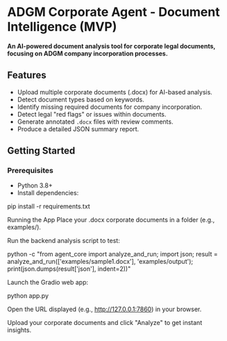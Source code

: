 # ADGM Corporate Agent - Document Intelligence (MVP)

**An AI-powered document analysis tool for corporate legal documents, focusing on ADGM company incorporation processes.**


## Features

- Upload multiple corporate documents (.docx) for AI-based analysis.
- Detect document types based on keywords.
- Identify missing required documents for company incorporation.
- Detect legal "red flags" or issues within documents.
- Generate annotated `.docx` files with review comments.
- Produce a detailed JSON summary report.



## Getting Started

### Prerequisites

- Python 3.8+
- Install dependencies:


pip install -r requirements.txt

Running the App
Place your .docx corporate documents in a folder (e.g., examples/).

Run the backend analysis script to test:

python -c "from agent_core import analyze_and_run; import json; result = analyze_and_run(['examples/sample1.docx'], 'examples/output'); print(json.dumps(result['json'], indent=2))"

Launch the Gradio web app:

python app.py

Open the URL displayed (e.g., http://127.0.0.1:7860) in your browser.

Upload your corporate documents and click "Analyze" to get instant insights.
